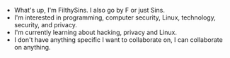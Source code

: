 - What's up, I'm FilthySins. I also go by F or just Sins.
- I'm interested in programming, computer security, Linux, technology, security, and privacy. 
- I'm currently learning about hacking, privacy and Linux.
- I don't have anything specific I want to collaborate on, I can collaborate on anything.

